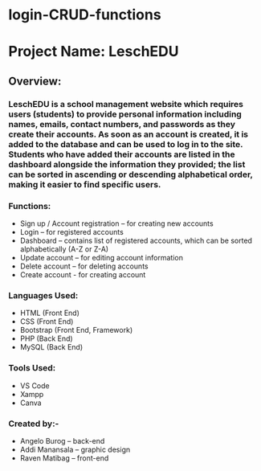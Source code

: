 # login-CRUD-functions

# Project Name: LeschEDU


## Overview:
### LeschEDU is a school management website which requires users (students) to provide personal information including names, emails, contact numbers, and passwords as they create their accounts. As soon as an account is created, it is added to the database and can be used to log in to the site. Students who have added their accounts are listed in the dashboard alongside the information they provided; the list can be sorted in ascending or descending alphabetical order, making it easier to find specific users.

### Functions:
- Sign up / Account registration – for creating new accounts
- Login – for registered accounts
- Dashboard – contains list of registered accounts, which can be sorted alphabetically (A-Z or Z-A)
- Update account – for editing account information
- Delete account – for deleting accounts
- Create account - for creating account


### Languages Used: 
- HTML (Front End)
- CSS (Front End)
- Bootstrap (Front End, Framework)
- PHP (Back End)
- MySQL (Back End)

### Tools Used: 
- VS Code
- Xampp
- Canva

### Created by:-
- Angelo Burog – back-end
- Addi Manansala – graphic design
- Raven Matibag – front-end
